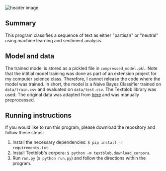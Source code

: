 ![header image](https://drive.google.com/uc?export=download&id=1tbbhZWk__GcjI8lExRTdX-jrhItqKOo4)

## Summary

This program classifies a sequence of text as either "partisan" or "neutral" using machine learning and sentiment analysis. 

## Model and data

The trained model is stored as a pickled file in `compressed_model.pkl`.  Note that the intitial model training was done as part of an extension project for my computer science class. Therefore, I cannot release the code where the model was trained. In short, the model is a Naive Bayes Classifier trained on `data/train.csv` and evaluated on `data/test.csv`. The Textblob library was used. The original data was adapted from [here](https://www.kaggle.com/crowdflower/political-social-media-posts) and was manually preprocessed. 

## Running instructions

If you would like to run this program, please download the repository and follow these steps: 

1. Install the necessary dependencies: `$ pip install -r requirements.txt`. 
2. Install Textblob's corpora: `$ python -m textblob.download_corpora`. 
3. Run `run.py` (`$ python run.py`) and follow the directions within the program. 
